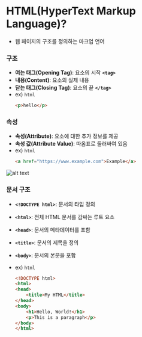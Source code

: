 
# **HTML(HyperText Markup Language)?**

- 웹 페이지의 구조를 정의하는 마크업 언어

### 구조

- **여는 태그(Opening Tag)**: 요소의 시작 **`<tag>`**
- **내용(Content)**: 요소의 실제 내용
- **닫는 태그(Closing Tag)**: 요소의 끝 **`</tag>`**
- ex)
```html```
    ```html
    <p>hello</p>
    ```
### 속성

- **속성(Attribute)**: 요소에 대한 추가 정보를 제공
- **속성 값(Attribute Value)**: 따옴표로 둘러싸여 있음
- ex)
```html```
    ```html
    <a href="https://www.example.com">Example</a>
    ```

![alt text](image-12.png)

### **문서 구조**

- **`<!DOCTYPE html>`**: 문서의 타입 정의
- **`<html>`**: 전체 HTML 문서를 감싸는 루트 요소
- **`<head>`**: 문서의 메타데이터를 포함
- **`<title>`**: 문서의 제목을 정의
- **`<body>`**: 문서의 본문을 포함

- ex)
```html```
    ```html
    <!DOCTYPE html>
    <html>
    <head>
        <title>My HTML</title>
    </head>
    <body>
        <h1>Hello, World!</h1>
        <p>This is a paragraph</p>
    </body>
    </html>
    ```